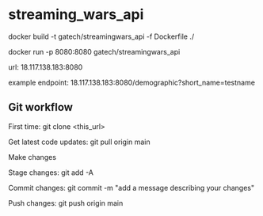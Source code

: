 # streaming_wars_api

docker build -t gatech/streamingwars_api -f Dockerfile ./

docker run -p 8080:8080 gatech/streamingwars_api

url: 18.117.138.183:8080


example endpoint: 18.117.138.183:8080/demographic?short_name=testname



## Git workflow
First time: git clone <this_url>

Get latest code updates: git pull origin main

Make changes

Stage changes: git add -A

Commit changes: git commit -m "add a message describing your changes"

Push changes: git push origin main
